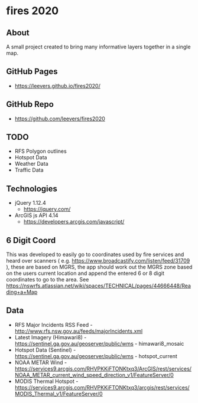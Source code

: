 # fires 2020

## About
A small project created to bring many informative layers together in a single map.

## GitHub Pages
- https://leevers.github.io/fires2020/

## GitHub Repo
- https://github.com/leevers/fires2020

## TODO
- RFS Polygon outlines
- Hotspot Data
- Weather Data
- Traffic Data

## Technologies
- jQuery 1.12.4
  - https://jquery.com/
- ArcGIS js API 4.14
  - https://developers.arcgis.com/javascript/

## 6 Digit Coord
This was developed to easily go to coordinates used by fire services and heard over scanners ( e.g. https://www.broadcastify.com/listen/feed/31709 ), these are based on MGRS, the app should work out the MGRS zone based on the users current location and append the entered 6 or 8 digit coordinates to go to the area. See https://nswrfs.atlassian.net/wiki/spaces/TECHNICAL/pages/44666448/Reading+a+Map

## Data
 - RFS Major Incidents RSS Feed - http://www.rfs.nsw.gov.au/feeds/majorIncidents.xml
 - Latest Imagery (Himawari8) - https://sentinel.ga.gov.au/geoserver/public/wms - himawari8_mosaic
 - Hotspot Data (Sentinel) - https://sentinel.ga.gov.au/geoserver/public/wms - hotspot_current
 - NOAA METAR Wind - https://services9.arcgis.com/RHVPKKiFTONKtxq3/ArcGIS/rest/services/NOAA_METAR_current_wind_speed_direction_v1/FeatureServer/0
 - MODIS Thermal Hotspot - https://services9.arcgis.com/RHVPKKiFTONKtxq3/arcgis/rest/services/MODIS_Thermal_v1/FeatureServer/0

 